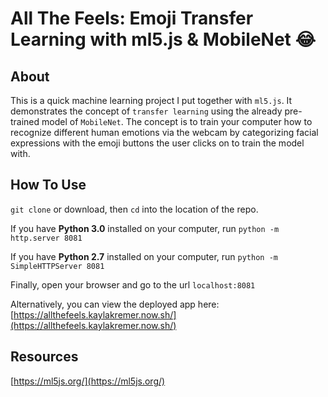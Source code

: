 # All The Feels: Emoji Transfer Learning with ml5.js & MobileNet 😂

## About
This is a quick machine learning project I put together with `ml5.js`. It demonstrates the concept of `transfer learning` using the already pre-trained model of `MobileNet`. The concept is to train your computer how to recognize different human emotions via the webcam by categorizing facial expressions with the emoji buttons the user clicks on to train the model with.

## How To Use
`git clone` or download, then `cd` into the location of the repo.

If you have **Python 3.0** installed on your computer, run `python -m http.server 8081`

If you have **Python 2.7** installed on your computer, run `python -m SimpleHTTPServer 8081`

Finally, open your browser and go to the url `localhost:8081`

Alternatively, you can view the deployed app here: [https://allthefeels.kaylakremer.now.sh/](https://allthefeels.kaylakremer.now.sh/)

## Resources
[https://ml5js.org/](https://ml5js.org/)



